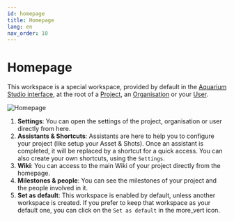 ```yaml
---
id: homepage
title: Homepage
lang: en
nav_order: 10
---
```


# Homepage

This workspace is a special workspace, provided by default in the [Aquarium Studio interface](../introduction/studio.md), at the root of a [Project](../items/project.md), an [Organisation](../items/organisation.md) or your [User](../items/user.md).

![Homepage](../../_medias/homepage.png)

1. **Settings**: You can open the settings of the project, organisation or user directly from here.
2. **Assistants & Shortcuts**: Assistants are here to help you to configure your project (like setup your Asset & Shots). Once an assistant is completed, it will be replaced by a shortcut for a quick access. You can also create your own shortcuts, using the `Settings`.
3. **Wiki**: You can access to the main Wiki of your project directly from the homepage.
4. **Milestones & people**: You can see the milestones of your project and the people involved in it.
5. **Set as default**: This workspace is enabled by default, unless another workspace is created. If you prefer to keep that workspace as your default one, you can click on the `Set as default` in the <span class="aq-icon">more_vert</span> icon.